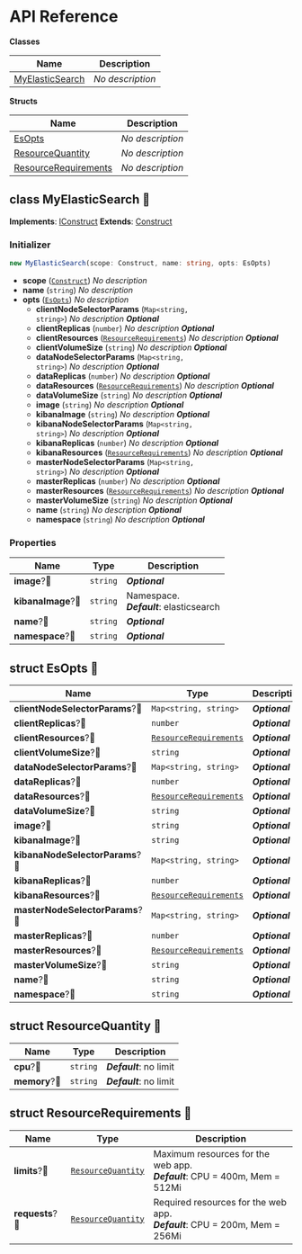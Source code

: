 # API Reference

**Classes**

Name|Description
----|-----------
[MyElasticSearch](#opencdk8s-cdk8s-opendistro-for-elasticsearch-myelasticsearch)|*No description*


**Structs**

Name|Description
----|-----------
[EsOpts](#opencdk8s-cdk8s-opendistro-for-elasticsearch-esopts)|*No description*
[ResourceQuantity](#opencdk8s-cdk8s-opendistro-for-elasticsearch-resourcequantity)|*No description*
[ResourceRequirements](#opencdk8s-cdk8s-opendistro-for-elasticsearch-resourcerequirements)|*No description*



## class MyElasticSearch 🔹 <a id="opencdk8s-cdk8s-opendistro-for-elasticsearch-myelasticsearch"></a>



__Implements__: [IConstruct](#constructs-iconstruct)
__Extends__: [Construct](#constructs-construct)

### Initializer




```ts
new MyElasticSearch(scope: Construct, name: string, opts: EsOpts)
```

* **scope** (<code>[Construct](#constructs-construct)</code>)  *No description*
* **name** (<code>string</code>)  *No description*
* **opts** (<code>[EsOpts](#opencdk8s-cdk8s-opendistro-for-elasticsearch-esopts)</code>)  *No description*
  * **clientNodeSelectorParams** (<code>Map<string, string></code>)  *No description* __*Optional*__
  * **clientReplicas** (<code>number</code>)  *No description* __*Optional*__
  * **clientResources** (<code>[ResourceRequirements](#opencdk8s-cdk8s-opendistro-for-elasticsearch-resourcerequirements)</code>)  *No description* __*Optional*__
  * **clientVolumeSize** (<code>string</code>)  *No description* __*Optional*__
  * **dataNodeSelectorParams** (<code>Map<string, string></code>)  *No description* __*Optional*__
  * **dataReplicas** (<code>number</code>)  *No description* __*Optional*__
  * **dataResources** (<code>[ResourceRequirements](#opencdk8s-cdk8s-opendistro-for-elasticsearch-resourcerequirements)</code>)  *No description* __*Optional*__
  * **dataVolumeSize** (<code>string</code>)  *No description* __*Optional*__
  * **image** (<code>string</code>)  *No description* __*Optional*__
  * **kibanaImage** (<code>string</code>)  *No description* __*Optional*__
  * **kibanaNodeSelectorParams** (<code>Map<string, string></code>)  *No description* __*Optional*__
  * **kibanaReplicas** (<code>number</code>)  *No description* __*Optional*__
  * **kibanaResources** (<code>[ResourceRequirements](#opencdk8s-cdk8s-opendistro-for-elasticsearch-resourcerequirements)</code>)  *No description* __*Optional*__
  * **masterNodeSelectorParams** (<code>Map<string, string></code>)  *No description* __*Optional*__
  * **masterReplicas** (<code>number</code>)  *No description* __*Optional*__
  * **masterResources** (<code>[ResourceRequirements](#opencdk8s-cdk8s-opendistro-for-elasticsearch-resourcerequirements)</code>)  *No description* __*Optional*__
  * **masterVolumeSize** (<code>string</code>)  *No description* __*Optional*__
  * **name** (<code>string</code>)  *No description* __*Optional*__
  * **namespace** (<code>string</code>)  *No description* __*Optional*__



### Properties


Name | Type | Description 
-----|------|-------------
**image**?🔹 | <code>string</code> | __*Optional*__
**kibanaImage**?🔹 | <code>string</code> | Namespace.<br/>__*Default*__: elasticsearch
**name**?🔹 | <code>string</code> | __*Optional*__
**namespace**?🔹 | <code>string</code> | __*Optional*__



## struct EsOpts 🔹 <a id="opencdk8s-cdk8s-opendistro-for-elasticsearch-esopts"></a>






Name | Type | Description 
-----|------|-------------
**clientNodeSelectorParams**?🔹 | <code>Map<string, string></code> | __*Optional*__
**clientReplicas**?🔹 | <code>number</code> | __*Optional*__
**clientResources**?🔹 | <code>[ResourceRequirements](#opencdk8s-cdk8s-opendistro-for-elasticsearch-resourcerequirements)</code> | __*Optional*__
**clientVolumeSize**?🔹 | <code>string</code> | __*Optional*__
**dataNodeSelectorParams**?🔹 | <code>Map<string, string></code> | __*Optional*__
**dataReplicas**?🔹 | <code>number</code> | __*Optional*__
**dataResources**?🔹 | <code>[ResourceRequirements](#opencdk8s-cdk8s-opendistro-for-elasticsearch-resourcerequirements)</code> | __*Optional*__
**dataVolumeSize**?🔹 | <code>string</code> | __*Optional*__
**image**?🔹 | <code>string</code> | __*Optional*__
**kibanaImage**?🔹 | <code>string</code> | __*Optional*__
**kibanaNodeSelectorParams**?🔹 | <code>Map<string, string></code> | __*Optional*__
**kibanaReplicas**?🔹 | <code>number</code> | __*Optional*__
**kibanaResources**?🔹 | <code>[ResourceRequirements](#opencdk8s-cdk8s-opendistro-for-elasticsearch-resourcerequirements)</code> | __*Optional*__
**masterNodeSelectorParams**?🔹 | <code>Map<string, string></code> | __*Optional*__
**masterReplicas**?🔹 | <code>number</code> | __*Optional*__
**masterResources**?🔹 | <code>[ResourceRequirements](#opencdk8s-cdk8s-opendistro-for-elasticsearch-resourcerequirements)</code> | __*Optional*__
**masterVolumeSize**?🔹 | <code>string</code> | __*Optional*__
**name**?🔹 | <code>string</code> | __*Optional*__
**namespace**?🔹 | <code>string</code> | __*Optional*__



## struct ResourceQuantity 🔹 <a id="opencdk8s-cdk8s-opendistro-for-elasticsearch-resourcequantity"></a>






Name | Type | Description 
-----|------|-------------
**cpu**?🔹 | <code>string</code> | __*Default*__: no limit
**memory**?🔹 | <code>string</code> | __*Default*__: no limit



## struct ResourceRequirements 🔹 <a id="opencdk8s-cdk8s-opendistro-for-elasticsearch-resourcerequirements"></a>






Name | Type | Description 
-----|------|-------------
**limits**?🔹 | <code>[ResourceQuantity](#opencdk8s-cdk8s-opendistro-for-elasticsearch-resourcequantity)</code> | Maximum resources for the web app.<br/>__*Default*__: CPU = 400m, Mem = 512Mi
**requests**?🔹 | <code>[ResourceQuantity](#opencdk8s-cdk8s-opendistro-for-elasticsearch-resourcequantity)</code> | Required resources for the web app.<br/>__*Default*__: CPU = 200m, Mem = 256Mi



